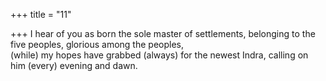 +++
title = "11"

+++
I hear of you as born the sole master of settlements, belonging to the  five peoples, glorious among the peoples,  
(while) my hopes have grabbed (always) for the newest Indra, calling on  him (every) evening and dawn.  